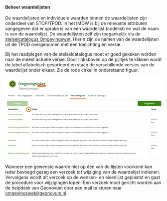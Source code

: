 #### Beheer waardelijsten

De waardelijsten en individuele waarden binnen de waardelijsten zijn
onderdeel van STOP/TPOD. In het IMOW is bij de
relevante attributen aangegeven dat er sprake is van een waardelijst (codelist)
en wat de naam is van de waardelijst. De waardelijsten zelf zijn toegankelijk
via de [stelselcatalogus
Omgevingswet](https://stelselcatalogus.omgevingswet.overheid.nl/waardelijstenpagina).
Hierin zijn de namen van de waardelijsten uit de TPOD overgenomen met een
toelichting en versie.

Bij het raadplegen van de stelselcatalogus moet er goed gekeken worden naar de
meest actuele versie. Door linksboven op de pijltjes te klikken wordt de tabel
alfabetisch gesorteerd en staan de verschillende versies van de waardelijst
onder elkaar. Zie de rode cirkel in onderstaand figuur.

![](media/3019Stelselcatalogus.jpg)

Wanneer een gewenste waarde niet op één van de lijsten voorkomt kan ieder bevoegd gezag een 
verzoek tot wijziging van de waardelijst indienen. Vervolgens wordt dit verzoek op de wensen-
en eisenlijst geplaatst en gaat de procedure voor wijzigingen lopen. Een verzoek moet
gericht worden aan de helpdesk van Geonovum door een mail te sturen naar 
omgevingswet@geonovum.nl. 